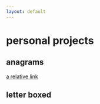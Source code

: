 ```yaml
---
layout: default
---
```


# personal projects

## anagrams

[a relative link](games/anagrams/docs/anagrams_docs.md)

## letter boxed
